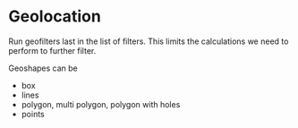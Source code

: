 Geolocation
===========

Run geofilters last in the list of filters. This limits the calculations we need to perform to further filter.

Geoshapes can be
- box
- lines
- polygon, multi polygon, polygon with holes
- points

